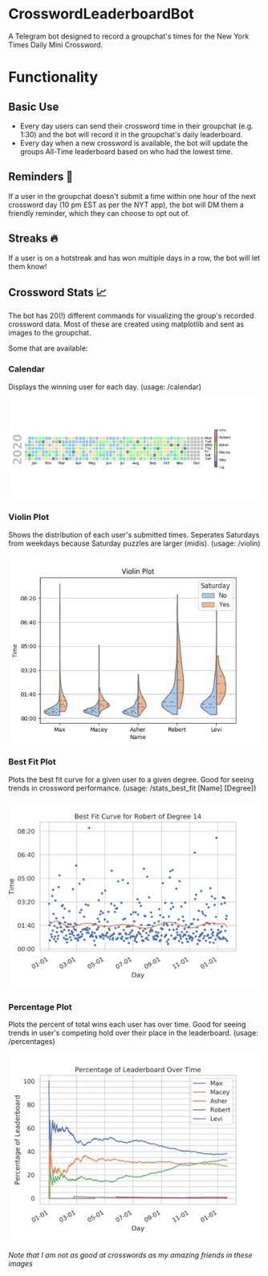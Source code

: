 # CrosswordLeaderboardBot
A Telegram bot designed to record a groupchat's times for the New York Times Daily Mini Crossword.

# Functionality

## Basic Use
- Every day users can send their crossword time in their groupchat (e.g. 1:30) and the bot will record it in the groupchat's daily leaderboard. 
- Every day when a new crossword is available, the bot will update the groups All-Time leaderboard based on who had the lowest time.

## Reminders 🔔
If a user in the groupchat doesn't submit a time within one hour of the next crossword day (10 pm EST as per the NYT app), the bot will DM them a friendly reminder, which they can choose to opt out of.

## Streaks 🔥
If a user is on a hotstreak and has won multiple days in a row, the bot will let them know!

## Crossword Stats 📈
The bot has 20(!) different commands for visualizing the group's recorded crossword data. Most of these are created using matplotlib and sent as images to the groupchat.

Some that are available:
### Calendar
Displays the winning user for each day. (usage: /calendar)

![Calendar](/images/calendar.jpg)

### Violin Plot
Shows the distribution of each user's submitted times. Seperates Saturdays from weekdays because Saturday puzzles are larger (midis). (usage: /violin)

![Violin](/images/violin.jpg)

### Best Fit Plot
Plots the best fit curve for a given user to a given degree. Good for seeing trends in crossword performance. (usage: /stats_best_fit [Name] [Degree])

![BestFit](/images/best_fit.jpg)

### Percentage Plot
Plots the percent of total wins each user has over time. Good for seeing trends in user's competing hold over their place in the leaderboard. (usage: /percentages)

![Percentages](/images/percentages.jpg)



*Note that I am not as good at crosswords as my amazing friends in these images*
